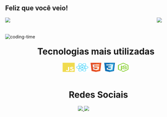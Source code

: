 ## Feliz que você veio!

<div>
  <img  height="180em" src="https://github-readme-stats.vercel.app/api?username=thaynalp&show_icons=true&theme=great-gatsby&include_all_commits=true&count_private=true"/>
  <img align="right" height="180em" src="https://github-readme-stats.vercel.app/api/top-langs/?username=thaynalp&layout=compact&langs_count=16&theme=great-gatsby"/>
</div>
</br>

<div  align="center"> 
  <div style="display: inline_block"><br>
    <img align="left" height="180" alt="coding-time" src="https://media.giphy.com/media/L1R1tvI9svkIWwpVYr/giphy.gif">
    <h1 align="center">Tecnologias mais utilizadas</h1>
    <img align="center" height="30" width="40" alt="js-icon"  src="https://raw.githubusercontent.com/devicons/devicon/master/icons/javascript/javascript-plain.svg">
    <img align="center" height="30" width="40" alt="react-icon" src="https://raw.githubusercontent.com/devicons/devicon/master/icons/react/react-original.svg">
    <img align="center" height="30" width="40" alt="html-icon" src="https://raw.githubusercontent.com/devicons/devicon/master/icons/html5/html5-original.svg">
    <img align="center" height="30" width="40" alt="css-icon" src="https://raw.githubusercontent.com/devicons/devicon/master/icons/css3/css3-original.svg">
    <img align="center" height="30" width="40" alt="nodejs-icon" src="https://raw.githubusercontent.com/devicons/devicon/master/icons/nodejs/nodejs-original.svg">
   </div>
</br>
  <div>
   <h1 align="center">Redes Sociais</h1>
     <a href = "https://www.linkedin.com/in/thaynalp/" target="_blank">
      <img width="25" src="https://user-images.githubusercontent.com/112887006/228399091-94f77a04-e41f-48cd-b062-145525bafb63.png">
    </a>
    <a href = "mailto: thaynalp.rj@hotmail.com" target="_blank">
      <img width="30" src="https://user-images.githubusercontent.com/112887006/228398879-32dcaa79-0223-4095-b025-d94ddb58a366.png">
    </a>
</div>
  
  

<!-- ![Snake animation](https://github.com/thaynalp/thaynalp/blob/output/github-contribution-grid-snake.svg) -->

